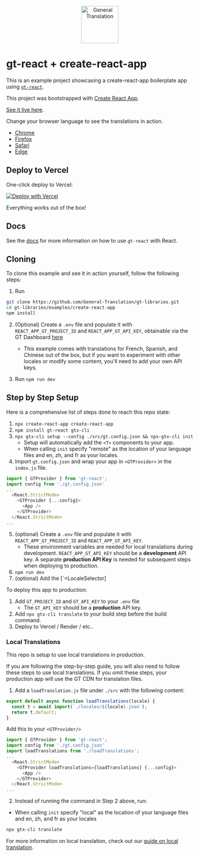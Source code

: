 <p align="center">
  <a href="https://generaltranslation.com" target="_blank">
    <img src="https://generaltranslation.com/gt-logo-light.svg" alt="General Translation" width="100" height="100">
  </a>
</p>

# gt-react + create-react-app

This is an example project showcasing a create-react-app boilerplate app using [`gt-react`](https://generaltranslation.com/docs/react).

This project was bootstrapped with [Create React App](https://github.com/facebook/create-react-app).

[See it live here](https://example-create-react-qhttbgovz-general-translation.vercel.app).

Change your browser language to see the translations in action.

- [Chrome](https://support.google.com/chrome/answer/95647)
- [Firefox](https://support.mozilla.org/en-US/kb/delete-cookies-remove-info-websites-stored)
- [Safari](https://support.apple.com/en-mn/guide/safari/sfri11471/16.0/mac/11.0)
- [Edge](https://support.microsoft.com/en-us/microsoft-edge/delete-cookies-in-microsoft-edge-63947406-40ac-c3b8-57b9-2a946a29ae09)

## Deploy to Vercel

One-click deploy to Vercel:

[![Deploy with Vercel](https://vercel.com/button)](https://vercel.com/new/clone?repository-url=https://github.com/General-Translation/gt-libraries/tree/main/examples/example-create-react-app)

Everything works out of the box!

## Docs

See the [docs](https://generaltranslation.com/docs/react/tutorials/quickstart) for more information on how to use `gt-react` with React.

## Cloning

To clone this example and see it in action yourself, follow the following steps:

1. Run

```bash
git clone https://github.com/General-Translation/gt-libraries.git
cd gt-libraries/examples/create-react-app
npm install
```

2. (Optional) Create a `.env` file and populate it with `REACT_APP_GT_PROJECT_ID` and `REACT_APP_GT_API_KEY`, obtainable via the GT Dashboard [here](https://generaltranslation.com/dashboard)

   - This example comes with translations for French, Spanish, and Chinese out of the box, but if you want to experiment with other locales or modify some content, you'll need to add your own API keys.

3. Run `npm run dev`

## Step by Step Setup

Here is a comprehensive list of steps done to reach this repo state:

1. `npx create-react-app create-react-app`
2. `npm install gt-react gtx-cli`
3. `npx gtx-cli setup --config ./src/gt.config.json && npx-gtx-cli init`
   - Setup will automatically add the `<T>` components to your app.
   - When calling `init` specify "remote" as the location of your language files and en, zh, and fr as your locales.
4. Import `gt.config.json` and wrap your app in `<GTProvider>` in the `index.js` file.

```js
import { GTProvider } from 'gt-react';
import config from './gt.config.json'
...
  <React.StrictMode>
    <GTProvider {...config}>
      <App />
    </GTProvider>
  </React.StrictMode>
...
```

5. (optional) Create a `.env` file and populate it with `REACT_APP_GT_PROJECT_ID` and `REACT_APP_GT_API_KEY`.
   - These environment variables are needed for local translations during development. `REACT_APP_GT_API_KEY` should be a **development** API key. A separate **production API Key** is needed for subsequent steps when deploying to production.
6. `npm run dev`
7. (optional) Add the [`<LocaleSelector]

To deploy this app to production:

1. Add `GT_PROJECT_ID` and `GT_API_KEY` to your `.env` file
   - The `GT_API_KEY` should be a **production** API key.
2. Add `npx gtx-cli translate` to your build step before the build command.
3. Deploy to Vercel / Render / etc..

### Local Translations

This repo is setup to use local translations in production.

If you are following the step-by-step guide, you will also need to follow these steps to use local translations. If you omit these steps, your production app will use the GT CDN for translation files.

1. Add a `loadTranslation.js` file under `./src` with the following content:

```js
export default async function loadTranslations(locale) {
  const t = await import(`./locales/${locale}.json`);
  return t.default;
}
```

Add this to your `<GTProvider/>`

```js
import { GTProvider } from 'gt-react';
import config from './gt.config.json'
import loadTranslations from './loadTranslations';
...
  <React.StrictMode>
    <GTProvider loadTranslations={loadTranslations} {...config}>
      <App />
    </GTProvider>
  </React.StrictMode>
...
```

2. Instead of running the command in Step 2 above, run:

- When calling `init` specify "local" as the location of your language files and en, zh, and fr as your locales

```bash
npx gtx-cli translate
```

For more information on local translation, check out our [guide on local translation](https://generaltranslation.com/docs/next/reference/local-tx).
